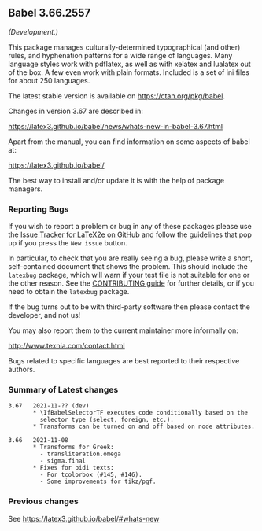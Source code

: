 ## Babel 3.66.2557

*(Development.)*

This package manages culturally-determined typographical (and other)
rules, and hyphenation patterns for a wide range of languages. Many
language styles work with pdflatex, as well as with xelatex and
lualatex out of the box. A few even work with plain formats. Included
is a set of ini files for about 250 languages.

The latest stable version is available on <https://ctan.org/pkg/babel>.

Changes in version 3.67 are described in:

https://latex3.github.io/babel/news/whats-new-in-babel-3.67.html

Apart from the manual, you can find information on some aspects of babel at:

https://latex3.github.io/babel/

The best way to install and/or update it is with the help of package
managers.

### Reporting Bugs

If you wish to report a problem or bug in any of these packages please
use the
[Issue Tracker for LaTeX2e on GitHub](https://github.com/latex3/babel/issues)
and follow the guidelines that pop up if you press the `New issue`
button.

In particular, to check that you are really seeing a bug, please write
a short, self-contained document that shows the problem. This should
include the `latexbug` package, which will warn if your test file is
not suitable for one or the other reason. See the
[CONTRIBUTING guide](https://github.com/latex3/latex2e/blob/master/CONTRIBUTING.md)
for further details, or if you need to obtain the `latexbug` package.

If the bug turns out to be with third-party software then please
contact the developer, and not us!

You may also report them to the current maintainer more informally on:

   http://www.texnia.com/contact.html

Bugs related to specific languages are best reported to their
respective authors.

### Summary of Latest changes
```
3.67   2021-11-?? (dev)
       * \IfBabelSelectorTF executes code conditionally based on the
         selector type (select, foreign, etc.).
       * Transforms can be turned on and off based on node attributes.

3.66   2021-11-08
       * Transforms for Greek:
         - transliteration.omega
         - sigma.final
       * Fixes for bidi texts:
         - For tcolorbox (#145, #146).
         - Some improvements for tikz/pgf.
```

### Previous changes

See https://latex3.github.io/babel/#whats-new
